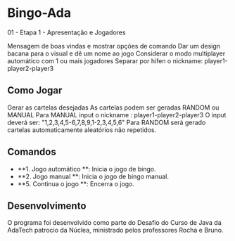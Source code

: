 #  Bingo-Ada
01 - Etapa 1 - Apresentação e Jogadores

Mensagem de boas vindas e mostrar opções de comando
Dar um design bacana para o visual e dê um nome ao jogo
Considerar o modo multiplayer automático com 1 ou mais jogadores
Separar por hifen o nickname: player1-player2-player3

## Como Jogar

Gerar as cartelas desejadas
As cartelas podem ser geradas RANDOM ou MANUAL
Para MANUAL input o nickname : player1-player2-player3
O input deverá ser: "1,2,3,4,5-6,7,8,9,1-2,3,4,5,6"
Para RANDOM será gerado cartelas automaticamente aleatórios não repetidos.

## Comandos

- **1. Jogo automático **: Inicia o jogo de bingo.
- **2. Jogo manual **: Inicia o jogo de bingo manual.
- **5. Continua o jogo **: Encerra o jogo.

## Desenvolvimento

O programa foi desenvolvido como parte do Desafio do Curso de Java da AdaTech patrocio da Núclea, ministrado pelos professores Rocha e Bruno.

